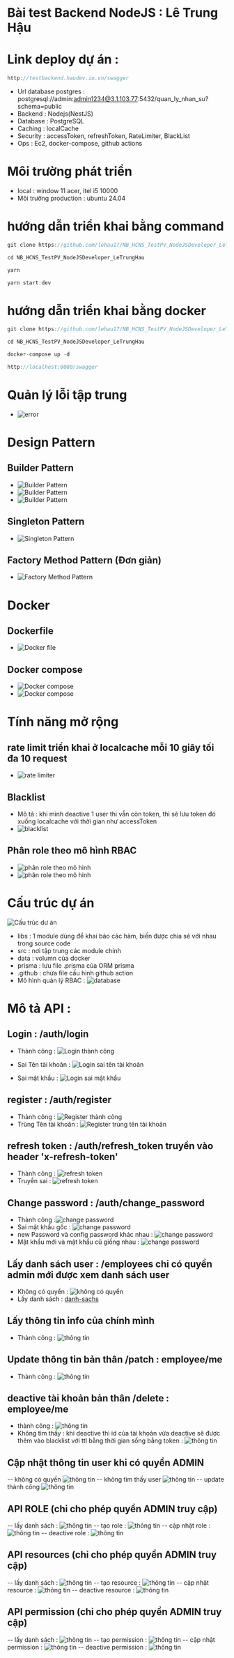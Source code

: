 # Bài test Backend NodeJS : Lê Trung Hậu

# Link deploy dự án :
```javascript     
http://testbackend.haudev.io.vn/swagger
```
- Url database postgres : postgresql://admin:admin1234@3.1.103.77:5432/quan_ly_nhan_su?schema=public
- Backend : Nodejs(NestJS)
- Database : PostgreSQL 
- Caching : localCache
- Security : accessToken, refreshToken, RateLimiter, BlackList
- Ops : Ec2, docker-compose, github actions
# Môi trường phát triển 
- local : window 11 acer, itel i5 10000
- Môi trường production : ubuntu 24.04



# hướng dẫn triển khai bằng command

```javascript     
git clone https://github.com/lehau17/NB_HCNS_TestPV_NodeJSDeveloper_LeTrungHau.git
```
```javascript     
cd NB_HCNS_TestPV_NodeJSDeveloper_LeTrungHau
```
```javascript     
yarn
```
```javascript     
yarn start:dev
```

# hướng dẫn triển khai bằng docker

```javascript     
git clone https://github.com/lehau17/NB_HCNS_TestPV_NodeJSDeveloper_LeTrungHau.git
```
```javascript     
cd NB_HCNS_TestPV_NodeJSDeveloper_LeTrungHau
```
```javascript     
docker-compose up -d
```
```javascript     
http://localhost:8080/swagger
```
# Quản lý lỗi tập trung
- ![error](moTaDuAn/error.png)

# Design Pattern
## Builder Pattern
- ![Builder Pattern](moTaDuAn/builder_1.png)
- ![Builder Pattern](moTaDuAn/builder_2.png)
- ![Builder Pattern](moTaDuAn/builder_3.png)
## Singleton Pattern
- ![Singleton Pattern](moTaDuAn/signloten.png)


## Factory Method Pattern (Đơn giản)
- ![Factory Method Pattern](moTaDuAn/factory.png)

# Docker
## Dockerfile
- ![Docker file](moTaDuAn/dockerfile.png)
## Docker compose
- ![Docker compose](moTaDuAn/dockercompose_1.png)
- ![Docker compose](moTaDuAn/dockercompose_2.png)

# Tính năng mở rộng
## rate limit triển khai ở localcache mỗi 10 giây tối đa 10 request
- ![rate limiter](moTaDuAn/ratelimit.png) 
## Blacklist
- Mô tả : khi mình deactive 1 user thì vẫn còn token, thì sẽ lưu token đó xuống localcache với thời gian như accessToken
- ![blacklist](moTaDuAn/blacklist.png) 
## Phân role theo mô hình RBAC 
- ![phân role theo mô hinh](moTaDuAn/checkrole_1.png)
- ![phân role theo mô hinh](moTaDuAn/checkrole_2.png)



# Cấu trúc dự án
![Cấu trúc dư án](moTaDuAn/cauTrucDuAn.png)
- libs : 1 module dùng để khai báo các hàm, biến được chia sẻ với nhau trong source code
- src : nơi tập trung các module chính
- data : volumn của docker
- prisma : lưu file .prisma của ORM prisma
- .github : chứa file cấu hình github action
- Mô hình quản lý RBAC : ![database](moTaDuAn/db.png)

# Mô tả API :
## Login : /auth/login
- Thành công :  ![Login thành công](moTaDuAn/login_success.png)
- Sai Tên tài khoản : ![Login sai tên tài khoản](moTaDuAn/login_sai_tk.png)

- Sai mật khẩu : ![Login sai mật khẩu](moTaDuAn/login_sai_mk.png)

## register : /auth/register

- Thành công : ![Register thành công](moTaDuAn/register_success.png)
- Trùng Tên tài khoản : ![Register trùng tên tài khoản](moTaDuAn/register_trung_tk.png)


## refresh token : /auth/refresh_token truyền vào header 'x-refresh-token'
 - Thành công : ![refresh token](moTaDuAn/refresh_token_success.png)
 - Truyền sai : ![refresh token](moTaDuAn/refresh_token_fail.png)


## Change password : /auth/change_password
 - Thành công :![change password](moTaDuAn/change_password_success.png)
 - Sai mật khẩu gốc : ![change password](moTaDuAn/change_password_fail_old.png)
 - new Password và config password khác nhau : ![change password](moTaDuAn/change_password_confirm_fail.png)
 - Mật khẩu mới và mật khẩu cũ giống nhau : ![change password](moTaDuAn/change_password_old_and_new_password.png)

## Lấy danh sách user : /employees chỉ có quyền admin mới được xem danh sách user 
- Không có quyền : ![không có quyền](moTaDuAn/get_employee_forbidden.png)
- Lấy danh sách : [danh-sachs](moTaDuAn/get_employee.png)

## Lấy thông tin info của chính mình
- Thành công : ![thông tin](moTaDuAn/get_me.png)

## Update thông tin bản thân /patch : employee/me
- Thành công : ![thông tin](moTaDuAn/update_me.png)

## deactive tài khoản bản thân /delete : employee/me
- thành công : ![thông tin](moTaDuAn/deactivate_me.png)
- Không tìm thấy : khi deactive thì id của tài khoản vừa deactive sẽ được thêm vào blacklist với ttl bằng thời gian sống bằng token : ![thông tin](moTaDuAn/deactive_not_found.png)


## Cập nhật thông tin user khi có quyền ADMIN
-- không có quyền ![thông tin](moTaDuAn/forbidden_update_em.png)
-- không tìm thấy user  ![thông tin](moTaDuAn/notfound_update_em.png)
-- update thành công ![thông tin](moTaDuAn/success_update_em.png)

## API ROLE (chỉ cho phép quyền ADMIN truy cập)
--  lấy danh sách : ![thông tin](moTaDuAn/get_role.png)
-- tạo role : ![thông tin](moTaDuAn/create_role.png)
-- cập nhật role : ![thông tin](moTaDuAn/update_role.png)
-- deactive role : ![thông tin](moTaDuAn/deactivate_role.png)

## API resources (chỉ cho phép quyền ADMIN truy cập)
--  lấy danh sách : ![thông tin](moTaDuAn/get_resource.png)
-- tạo resource : ![thông tin](moTaDuAn/create_resource.png)
-- cập nhật resource : ![thông tin](moTaDuAn/update_resource.png)
-- deactive resource : ![thông tin](moTaDuAn/deactivate_resource.png)

## API permission (chỉ cho phép quyền ADMIN truy cập)
--  lấy danh sách : ![thông tin](moTaDuAn/get_permission.png)
-- tạo permission : ![thông tin](moTaDuAn/create_permission.png)
-- cập nhật permission : ![thông tin](moTaDuAn/update_permission.png)
-- deactive permission : ![thông tin](moTaDuAn/deactivate_permission.png)
